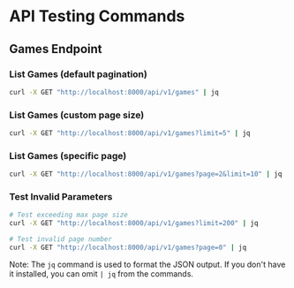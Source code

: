 # API Testing Commands

## Games Endpoint

### List Games (default pagination)
```bash
curl -X GET "http://localhost:8000/api/v1/games" | jq
```

### List Games (custom page size)
```bash
curl -X GET "http://localhost:8000/api/v1/games?limit=5" | jq
```

### List Games (specific page)
```bash
curl -X GET "http://localhost:8000/api/v1/games?page=2&limit=10" | jq
```

### Test Invalid Parameters
```bash
# Test exceeding max page size
curl -X GET "http://localhost:8000/api/v1/games?limit=200" | jq

# Test invalid page number
curl -X GET "http://localhost:8000/api/v1/games?page=0" | jq
```

Note: The `jq` command is used to format the JSON output. If you don't have it installed, you can omit `| jq` from the commands.
